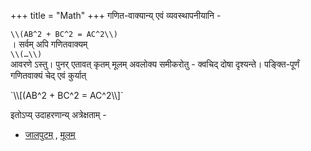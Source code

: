 +++
title = "Math"
+++
गणित-वाक्यान्य् एवं व्यवस्थापनीयानि - <div class="tex2jax_ignore">`\\(AB^2 + BC^2 = AC^2\\)` </div>।
सर्वम् अपि गणितवाक्यम् <div class="tex2jax_ignore">`\\(…\\)`</div> आवरणे ऽस्तु।
पुनर् एतावत् कृतम् मूलम् अवलोक्य समीकरोतु - क्वचिद् दोषा दृश्यन्ते। पङ्क्ति-पूर्णं गणितवाक्यं चेद् एवं कुर्यात्  

<div class="tex2jax_ignore">
`\\[(AB^2 + BC^2 = AC^2\\]`
</div>

इतोऽप्य् उदाहरणान्य् अत्रेक्षताम् - 

- [जालपुटम्](https://vishvasa.github.io/notes/math/probability/inference/03_Bounds_on_deviation_probability/) , [मूलम्](https://raw.githubusercontent.com/vishvAsa/notes/content/math/probability/inference/03_Bounds_on_deviation_probability.md)

